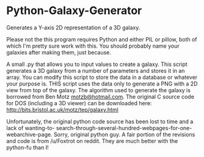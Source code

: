 # Python-Galaxy-Generator
Generates a Y-axis 2D representation of a 3D galaxy. 

Please not the this program requires Python and either PIL or pillow, both of which I'm pretty sure work with this. You should probably 
name your galaxies after making them, just because.

A small .py that allows you to input values to create a galaxy.
This script generates a 3D galaxy from a number of parameters and stores
it in an array. You can modify this script to store the data in a database
or whatever your purpose is. THIS script uses the data only to generate a
PNG with a 2D view from top of the galaxy. 
The algorithm used to generate the galaxy is borrowed from Ben Motz
<motzb@hotmail.com>. The original C source code for DOS (including a 3D
viewer) can be downloaded here:
http://bits.bristol.ac.uk/motz/tep/galaxy.html

Unfortunately, the original python code source has been lost to time and a lack of wanting-to- search-through-several-hundred-webpages-for-one-webarchive-page. Sorry, original python guy.
A fair portion of the revisions and code is from /u/Foxtrot <with _s around the name> on reddit. They are much better with the python-fu than I!
